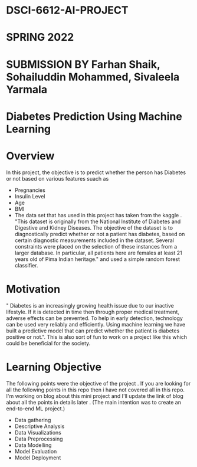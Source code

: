 # DSCI-6612-AI-PROJECT 

# SPRING 2022

# SUBMISSION BY Farhan Shaik, Sohailuddin Mohammed, Sivaleela Yarmala

# Diabetes Prediction Using Machine Learning  

# Overview
In this project, the objective is to predict whether the person has Diabetes or not based on various features suach as

- Pregnancies
- Insulin Level
- Age
- BMI
- The data set that has used in this project has taken from the kaggle . "This dataset is originally from the National Institute of Diabetes and Digestive and Kidney Diseases. The objective of the dataset is to diagnostically predict whether or not a patient has diabetes, based on certain diagnostic measurements included in the dataset. Several constraints were placed on the selection of these instances from a larger database. In particular, all patients here are females at least 21 years old of Pima Indian heritage." and used a simple random forest classifier.

# Motivation
" Diabetes is an increasingly growing health issue due to our inactive lifestyle. If it is detected in time then through proper medical treatment, adverse effects can be prevented. To help in early detection, technology can be used very reliably and efficiently. Using machine learning we have built a predictive model that can predict whether the patient is diabetes positive or not.". This is also sort of fun to work on a project like this which could be beneficial for the society.

# Learning Objective
  The following points were the objective of the project . If you are looking for all the following points in this repo then i have not covered all in this repo. I'm      working on blog about this mini project and I'll update the link of blog about all the points in details later . (The main intention was to create an end-to-end ML    project.)

- Data gathering
- Descriptive Analysis
- Data Visualizations
- Data Preprocessing
- Data Modelling
- Model Evaluation
- Model Deployment


